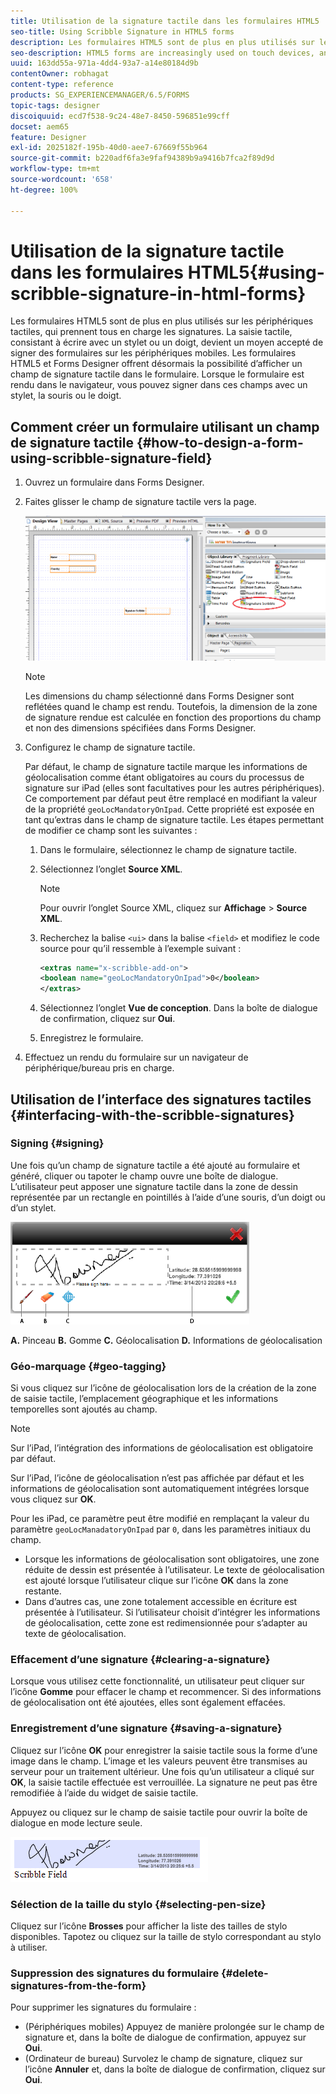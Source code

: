 ```yaml
---
title: Utilisation de la signature tactile dans les formulaires HTML5
seo-title: Using Scribble Signature in HTML5 forms
description: Les formulaires HTML5 sont de plus en plus utilisés sur les périphériques tactiles, qui prennent tous en charge les signatures. La signature des documents sur les périphériques mobiles devient une méthode acceptée de signature des formulaires.
seo-description: HTML5 forms are increasingly used on touch devices, and one common requirement is to support signatures. Signing documents on mobile devices is becoming an accepted way of signing forms on mobile devices.
uuid: 163dd55a-971a-4dd4-93a7-a14e80184d9b
contentOwner: robhagat
content-type: reference
products: SG_EXPERIENCEMANAGER/6.5/FORMS
topic-tags: designer
discoiquuid: ecd7f538-9c24-48e7-8450-596851e99cff
docset: aem65
feature: Designer
exl-id: 2025182f-195b-40d0-aee7-67669f55b964
source-git-commit: b220adf6fa3e9faf94389b9a9416b7fca2f89d9d
workflow-type: tm+mt
source-wordcount: '658'
ht-degree: 100%

---
```


# Utilisation de la signature tactile dans les formulaires HTML5{#using-scribble-signature-in-html-forms}

Les formulaires HTML5 sont de plus en plus utilisés sur les périphériques tactiles, qui prennent tous en charge les signatures. La saisie tactile, consistant à écrire avec un stylet ou un doigt, devient un moyen accepté de signer des formulaires sur les périphériques mobiles. Les formulaires HTML5 et Forms Designer offrent désormais la possibilité d’afficher un champ de signature tactile dans le formulaire. Lorsque le formulaire est rendu dans le navigateur, vous pouvez signer dans ces champs avec un stylet, la souris ou le doigt.

## Comment créer un formulaire utilisant un champ de signature tactile  {#how-to-design-a-form-using-scribble-signature-field}

1. Ouvrez un formulaire dans Forms Designer.
1. Faites glisser le champ de signature tactile vers la page.

   ![designer_scribble](assets/designer_scribble.png)

   >[!NOTE]
   >
   >Les dimensions du champ sélectionné dans Forms Designer sont reflétées quand le champ est rendu. Toutefois, la dimension de la zone de signature rendue est calculée en fonction des proportions du champ et non des dimensions spécifiées dans Forms Designer.

1. Configurez le champ de signature tactile.

   Par défaut, le champ de signature tactile marque les informations de géolocalisation comme étant obligatoires au cours du processus de signature sur iPad (elles sont facultatives pour les autres périphériques). Ce comportement par défaut peut être remplacé en modifiant la valeur de la propriété `geoLocMandatoryOnIpad`. Cette propriété est exposée en tant qu’extras dans le champ de signature tactile. Les étapes permettant de modifier ce champ sont les suivantes :

   1. Dans le formulaire, sélectionnez le champ de signature tactile.
   1. Sélectionnez l’onglet **Source XML**.

      >[!NOTE]
      >
      >Pour ouvrir l’onglet Source XML, cliquez sur **Affichage** > **Source XML**.

   1. Recherchez la balise `<ui>` dans la balise `<field>` et modifiez le code source pour qu’il ressemble à l’exemple suivant :

      ```xml
      <extras name="x-scribble-add-on">
      <boolean name="geoLocMandatoryOnIpad">0</boolean>
      </extras>
      ```

   1. Sélectionnez l’onglet **Vue de conception**. Dans la boîte de dialogue de confirmation, cliquez sur **Oui**.
   1. Enregistrez le formulaire.

1. Effectuez un rendu du formulaire sur un navigateur de périphérique/bureau pris en charge.

## Utilisation de l’interface des signatures tactiles {#interfacing-with-the-scribble-signatures}

### Signing {#signing}

Une fois qu’un champ de signature tactile a été ajouté au formulaire et généré, cliquer ou tapoter le champ ouvre une boîte de dialogue. L’utilisateur peut apposer une signature tactile dans la zone de dessin représentée par un rectangle en pointillés à l’aide d’une souris, d’un doigt ou d’un stylet.

![géolocalisation](assets/geolocation.png)

**A.** Pinceau **B.** Gomme **C.** Géolocalisation **D.** Informations de géolocalisation

### Géo-marquage {#geo-tagging}

Si vous cliquez sur l’icône de géolocalisation lors de la création de la zone de saisie tactile, l’emplacement géographique et les informations temporelles sont ajoutés au champ.

>[!NOTE]
>Sur l’iPad, l’intégration des informations de géolocalisation est obligatoire par défaut.

Sur l’iPad, l’icône de géolocalisation n’est pas affichée par défaut et les informations de géolocalisation sont automatiquement intégrées lorsque vous cliquez sur **OK**.

Pour les iPad, ce paramètre peut être modifié en remplaçant la valeur du paramètre `geoLocManadatoryOnIpad` par `0`, dans les paramètres initiaux du champ.

* Lorsque les informations de géolocalisation sont obligatoires, une zone réduite de dessin est présentée à l’utilisateur. Le texte de géolocalisation est ajouté lorsque l’utilisateur clique sur l’icône **OK** dans la zone restante.
* Dans d’autres cas, une zone totalement accessible en écriture est présentée à l’utilisateur. Si l’utilisateur choisit d’intégrer les informations de géolocalisation, cette zone est redimensionnée pour s’adapter au texte de géolocalisation.

### Effacement d’une signature {#clearing-a-signature}

Lorsque vous utilisez cette fonctionnalité, un utilisateur peut cliquer sur l’icône **Gomme** pour effacer le champ et recommencer. Si des informations de géolocalisation ont été ajoutées, elles sont également effacées.

### Enregistrement d’une signature {#saving-a-signature}

Cliquez sur l’icône **OK** pour enregistrer la saisie tactile sous la forme d’une image dans le champ. L’image et les valeurs peuvent être transmises au serveur pour un traitement ultérieur. Une fois qu’un utilisateur a cliqué sur **OK**, la saisie tactile effectuée est verrouillée. La signature ne peut pas être remodifiée à l’aide du widget de saisie tactile.

Appuyez ou cliquez sur le champ de saisie tactile pour ouvrir la boîte de dialogue en mode lecture seule.

![3](assets/3.png)

### Sélection de la taille du stylo {#selecting-pen-size}

Cliquez sur l’icône **Brosses** pour afficher la liste des tailles de stylo disponibles. Tapotez ou cliquez sur la taille de stylo correspondant au stylo à utiliser.

### Suppression des signatures du formulaire {#delete-signatures-from-the-form}

Pour supprimer les signatures du formulaire :

* (Périphériques mobiles) Appuyez de manière prolongée sur le champ de signature et, dans la boîte de dialogue de confirmation, appuyez sur **Oui**.
* (Ordinateur de bureau) Survolez le champ de signature, cliquez sur l’icône **Annuler** et, dans la boîte de dialogue de confirmation, cliquez sur **Oui**.
